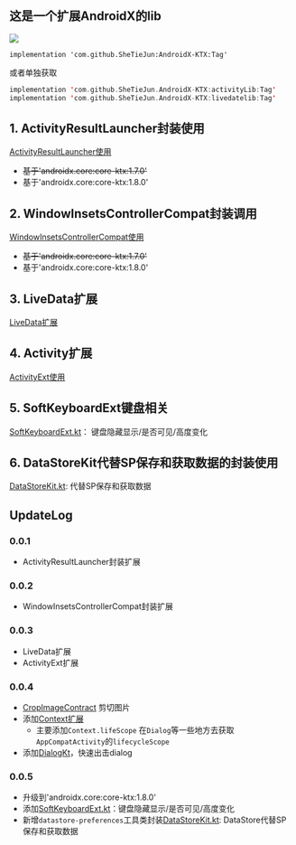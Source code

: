 ## 这是一个扩展AndroidX的lib
[![](https://jitpack.io/v/SheTieJun/AndroidX-KTX.svg)](https://jitpack.io/#SheTieJun/AndroidX-KTX)


```
implementation 'com.github.SheTieJun:AndroidX-KTX:Tag'
```
或者单独获取
```kotlin
implementation 'com.github.SheTieJun.AndroidX-KTX:activityLib:Tag'
implementation 'com.github.SheTieJun.AndroidX-KTX:livedatelib:Tag'
```

## 1. ActivityResultLauncher封装使用

[ActivityResultLauncher使用](activityLib/ActivityResult.MD)
- ~~基于'androidx.core:core-ktx:1.7.0'~~ 
- 基于'androidx.core:core-ktx:1.8.0'

## 2. WindowInsetsControllerCompat封装调用

[WindowInsetsControllerCompat使用](https://github.com/SheTieJun/BaseKit/wiki/WindowInsetsControllerCompat%E4%BD%BF%E7%94%A8)
- ~~基于'androidx.core:core-ktx:1.7.0'~~
- 基于'androidx.core:core-ktx:1.8.0'

## 3. LiveData扩展
[LiveData扩展](liveDataLib/README.MD)


## 4. Activity扩展
[ActivityExt使用](activityLib/ActivityExt.MD) 

## 5. SoftKeyboardExt键盘相关
[SoftKeyboardExt.kt](activityLib/src/main/java/me/shetj/activity/SoftKeyboardExt.kt)： 键盘隐藏显示/是否可见/高度变化

## 6. DataStoreKit代替SP保存和获取数据的封装使用
[DataStoreKit.kt](dataStoreLib/src/main/java/me/shetj/datastore/DataStoreKit.kt): 代替SP保存和获取数据


## UpdateLog

### 0.0.1
+ ActivityResultLauncher封装扩展

### 0.0.2
+ WindowInsetsControllerCompat封装扩展

### 0.0.3
+ LiveData扩展
+ ActivityExt扩展

### 0.0.4
+ [CropImageContract](activityLib/src/main/java/me/shetj/activity/CropImageContract.kt) 剪切图片
+ 添加[Context扩展](activityLib/src/main/java/me/shetj/activity/ContextExt.kt)
  + 主要添加`Context.lifeScope` 在`Dialog`等一些地方去获取`AppCompatActivity`的`lifecycleScope`
+ 添加[DialogKt](activityLib/src/main/java/me/shetj/activity/DialogExt.kt)，快速出击dialog

### 0.0.5
+ 升级到'androidx.core:core-ktx:1.8.0'
+ 添加[SoftKeyboardExt.kt](activityLib/src/main/java/me/shetj/activity/SoftKeyboardExt.kt)：键盘隐藏显示/是否可见/高度变化
+ 新增`datastore-preferences`工具类封装[DataStoreKit.kt](dataStoreLib/src/main/java/me/shetj/datastore/DataStoreKit.kt): DataStore代替SP保存和获取数据